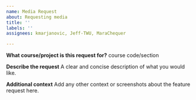```yaml
---
name: Media Request
about: Requesting media
title: ''
labels: ''
assignees: kmarjanovic, Jeff-TWU, MaraChequer

---
```


**What course/project is this request for?**
course code/section

**Describe the request**
A clear and concise description of what you would like.

**Additional context**
Add any other context or screenshots about the feature request here.
